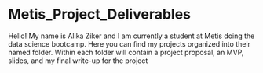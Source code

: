 # Metis_Project_Deliverables
Hello! My name is Alika Ziker and I am currently a student at Metis doing the data science bootcamp.
Here you can find my projects organized into their named folder.  Within each folder will contain a project proposal, an MVP, slides, and my final write-up for the project 

